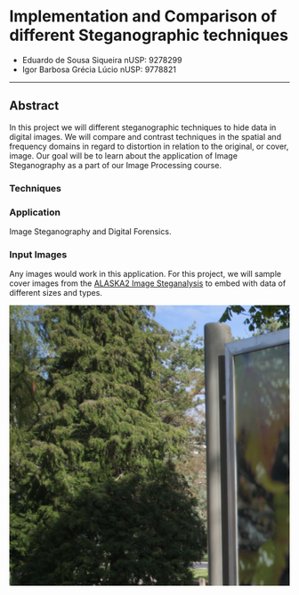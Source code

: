 # Implementation and Comparison of different Steganographic techniques
* Eduardo de Sousa Siqueira		nUSP: 9278299
* Igor Barbosa Grécia Lúcio		nUSP: 9778821
---

## Abstract

In this project we will different steganographic techniques to hide data in digital images. We will compare and contrast techniques in the spatial and frequency domains in regard
to distortion in relation to the original, or cover, image. Our goal will be to learn about the application of Image Steganography as a part of our Image Processing course.

### Techniques

### Application
Image Steganography and Digital Forensics.

### Input Images
Any images would work in this application. For this project, we will sample cover images from the [ALASKA2 Image Steganalysis](https://www.kaggle.com/c/alaska2-image-steganalysis/data) to embed with data of different sizes and types.

![Example01](cover_images/00001.jpg)

